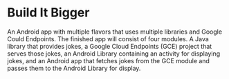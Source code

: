 # Build It Bigger

An Android app with multiple flavors that uses multiple libraries and Google Could Endpoints.
 The finished app will consist of four modules. A Java library that provides jokes, a Google Cloud Endpoints
(GCE) project that serves those jokes, an Android Library containing an
activity for displaying jokes, and an Android app that fetches jokes from the
GCE module and passes them to the Android Library for display.

